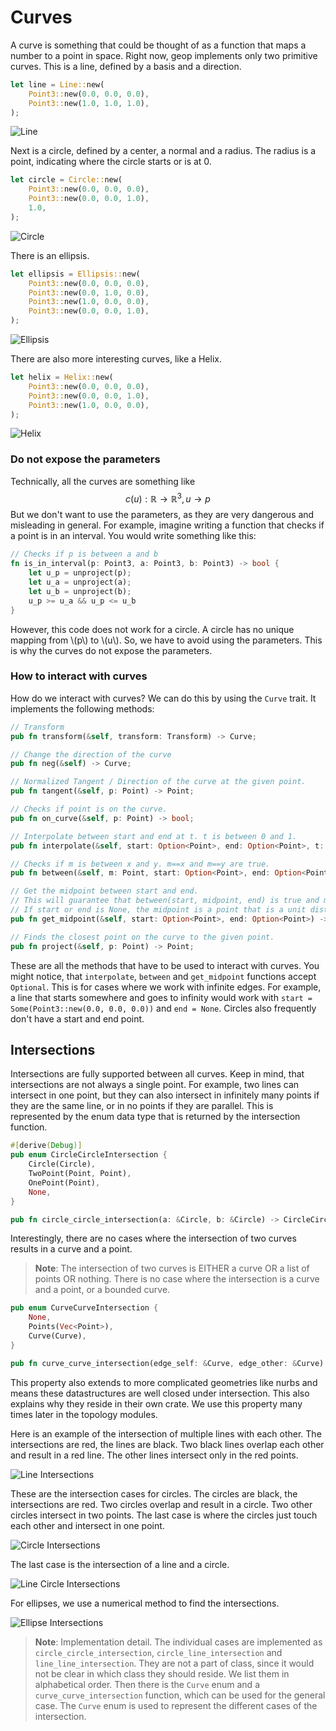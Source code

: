 # Curves

A curve is something that could be thought of as a function that maps a number to a point in space. Right now, geop implements only two primitive curves. This is a line, defined by a basis and a direction.

```rust
let line = Line::new(
    Point3::new(0.0, 0.0, 0.0),
    Point3::new(1.0, 1.0, 1.0),
);
```

![Line](./generated_images/geometry/primitive_line.png)

Next is a circle, defined by a center, a normal and a radius. The radius is a point, indicating where the circle starts or is at 0.

```rust
let circle = Circle::new(
    Point3::new(0.0, 0.0, 0.0),
    Point3::new(0.0, 0.0, 1.0),
    1.0,
);
```

![Circle](./generated_images/geometry/primitive_circle.png)

There is an ellipsis.

```rust
let ellipsis = Ellipsis::new(
    Point3::new(0.0, 0.0, 0.0),
    Point3::new(0.0, 1.0, 0.0),
    Point3::new(1.0, 0.0, 0.0),
    Point3::new(0.0, 0.0, 1.0),
);
```

![Ellipsis](./generated_images/geometry/primitive_ellipse.png)

There are also more interesting curves, like a Helix.

```rust
let helix = Helix::new(
    Point3::new(0.0, 0.0, 0.0),
    Point3::new(0.0, 0.0, 1.0),
    Point3::new(1.0, 0.0, 0.0),
);
```

![Helix](./generated_images/geometry/primitive_helix.png)

### Do not expose the parameters

Technically, all the curves are something like $$c(u): \mathbb{R} \rightarrow \mathbb{R}^3, u \rightarrow p$$ But we don't want to use the parameters, as they are very dangerous and misleading in general. For example, imagine writing a function that checks if a point is in an interval. You would write something like this:

```rust
// Checks if p is between a and b
fn is_in_interval(p: Point3, a: Point3, b: Point3) -> bool {
    let u_p = unproject(p);
    let u_a = unproject(a);
    let u_b = unproject(b);
    u_p >= u_a && u_p <= u_b
}
```

However, this code does not work for a circle. A circle has no unique mapping from \\(p\\) to \\(u\\). So, we have to avoid using the parameters. This is why the curves do not expose the parameters. 

### How to interact with curves

How do we interact with curves? We can do this by using the `Curve` trait. It implements the following methods:

```rust
// Transform
pub fn transform(&self, transform: Transform) -> Curve;

// Change the direction of the curve
pub fn neg(&self) -> Curve;

// Normalized Tangent / Direction of the curve at the given point.
pub fn tangent(&self, p: Point) -> Point;

// Checks if point is on the curve.
pub fn on_curve(&self, p: Point) -> bool;

// Interpolate between start and end at t. t is between 0 and 1.
pub fn interpolate(&self, start: Option<Point>, end: Option<Point>, t: f64) -> Point;

// Checks if m is between x and y. m==x and m==y are true.
pub fn between(&self, m: Point, start: Option<Point>, end: Option<Point>) -> bool;

// Get the midpoint between start and end.
// This will guarantee that between(start, midpoint, end) is true and midpoint != start and midpoint != end.
// If start or end is None, the midpoint is a point that is a unit distance away from the other point.
pub fn get_midpoint(&self, start: Option<Point>, end: Option<Point>) -> Point;

// Finds the closest point on the curve to the given point.
pub fn project(&self, p: Point) -> Point;
```

These are all the methods that have to be used to interact with curves. You might notice, that `interpolate`, `between` and `get_midpoint` functions accept `Optional`. This is for cases where we work with infinite edges. For example, a line that starts somewhere and goes to infinity would work with `start = Some(Point3::new(0.0, 0.0, 0.0))` and `end = None`. Circles also frequently don't have a start and end point.


## Intersections

Intersections are fully supported between all curves. Keep in mind, that intersections are not always a single point. For example, two lines can intersect in one point, but they can also intersect in infinitely many points if they are the same line, or in no points if they are parallel. This is represented by the enum data type that is returned by the intersection function.

```rust
#[derive(Debug)]
pub enum CircleCircleIntersection {
    Circle(Circle),
    TwoPoint(Point, Point),
    OnePoint(Point),
    None,
}

pub fn circle_circle_intersection(a: &Circle, b: &Circle) -> CircleCircleIntersection;
```

Interestingly, there are no cases where the intersection of two curves results in a curve and a point.

> **Note**: The intersection of two curves is EITHER a curve OR a list of points OR nothing. There is no case where the intersection is a curve and a point, or a bounded curve.

```rust
pub enum CurveCurveIntersection {
    None,
    Points(Vec<Point>),
    Curve(Curve),
}

pub fn curve_curve_intersection(edge_self: &Curve, edge_other: &Curve) -> CurveCurveIntersection;
```

This property also extends to more complicated geometries like nurbs and means these datastructures are well closed under intersection. This also explains why they reside in their own crate. We use this property many times later in the topology modules.

Here is an example of the intersection of multiple lines with each other. The intersections are red, the lines are black. Two black lines overlap each other and result in a red line. The other lines intersect only in the red points.

![Line Intersections](./generated_images/geometry/line_line_intersections.png)

These are the intersection cases for circles. The circles are black, the intersections are red. Two circles overlap and result in a circle. Two other circles intersect in two points. The last case is where the circles just touch each other and intersect in one point.

![Circle Intersections](./generated_images/geometry/circle_circle_intersections.png)

The last case is the intersection of a line and a circle.

![Line Circle Intersections](./generated_images/geometry/circle_line_intersections.png)

For ellipses, we use a numerical method to find the intersections.

![Ellipse Intersections](./generated_images/geometry/ellipse_ellipse_intersection.png)

> **Note**: Implementation detail. The individual cases are implemented as `circle_circle_intersection`, `circle_line_intersection` and `line_line_intersection`. They are not a part of class, since it would not be clear in which class they should reside. We list them in alphabetical order.
> Then there is the `Curve` enum and a `curve_curve_intersection` function, which can be used for the general case. The `Curve` enum is used to represent the different cases of the intersection.
